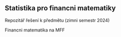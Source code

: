 ## Statistika pro financni matematiky
Repozitář řešení k předmětu (zimni semestr 2024)

Financni matematika na MFF
